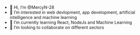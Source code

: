 - 👋 Hi, I’m @MercyN-28
- 👀 I’m interested in  web devlopment, app development, artificial intelligence and machine learning
- 🌱 I’m currently learning React, NodeJs and Machine Learning
- 💞️ I’m looking to collaborate on different sectors

<!---
MercyN-28/MercyN-28 is a ✨ special ✨ repository because its `README.md` (this file) appears on your GitHub profile.
You can click the Preview link to take a look at your changes.
--->
